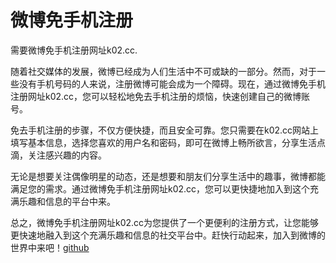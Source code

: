 # 微博免手机注册

需要微博免手机注册网址k02.cc.

随着社交媒体的发展，微博已经成为人们生活中不可或缺的一部分。然而，对于一些没有手机号码的人来说，注册微博可能会成为一个障碍。现在，通过微博免手机注册网址k02.cc，您可以轻松地免去手机注册的烦恼，快速创建自己的微博账号。

免去手机注册的步骤，不仅方便快捷，而且安全可靠。您只需要在k02.cc网站上填写基本信息，选择您喜欢的用户名和密码，即可在微博上畅所欲言，分享生活点滴，关注感兴趣的内容。

无论是想要关注偶像明星的动态，还是想要和朋友们分享生活中的趣事，微博都能满足您的需求。通过微博免手机注册网址k02.cc，您可以更快捷地加入到这个充满乐趣和信息的平台中来。

总之，微博免手机注册网址k02.cc为您提供了一个更便利的注册方式，让您能够更快速地融入到这个充满乐趣和信息的社交平台中。赶快行动起来，加入到微博的世界中来吧！[github](https://github.com)